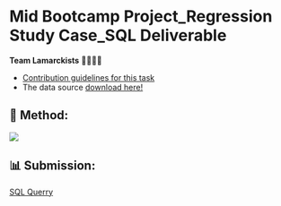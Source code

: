 # Mid Bootcamp Project_Regression Study Case_SQL Deliverable
**Team Lamarckists** 👨🏽👩🏻

* [Contribution guidelines for this task](https://github.com/ironhack-edu/data_mid_bootcamp_project_regression/blob/master/tableau_regression.md)
* The data source [download here!](https://github.com/lamtranluu/IRON-HACK_Mid-Bootcamp-Project/blob/main/Preparing%20Code/Data/clean_data.csv)

## 🔧 Method: 
![](https://img.shields.io/badge/MySQL-Querry-informational?style=flat&logo=mysql&logoColor=white&color=2bbc8a)
## 📊 Submission:
[SQL Querry](https://github.com/lamtranluu/IRON-HACK_Mid-Bootcamp-Project/blob/main/SQL/SQL_Deliverables%20Mid-Bootcamp%20Project.sql)
